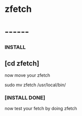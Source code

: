 # zfetch
# ------

### INSTALL
[cd zfetch]
-----------
now move your zfetch

sudo mv zfetch /usr/local/bin/

### [INSTALL DONE]
now test your fetch by doing
zfetch
